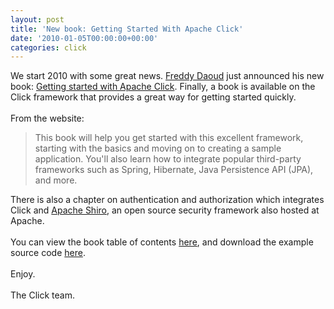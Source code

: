 ```yaml
---
layout: post
title: 'New book: Getting Started With Apache Click'
date: '2010-01-05T00:00:00+00:00'
categories: click
---
```

<p>We start 2010 with some great news. <a href="http://www.stripesbook.com/blog/">Freddy Daoud</a> just announced his new book: <a href="http://www.fdaoud.com/clickbook/">Getting started with Apache Click</a>. Finally, a book is available on the Click framework that provides a great way for getting started quickly.<br /><br />From the website: </p>
  <blockquote>This
book will help you get started with this excellent framework, starting
with the basics and moving on to creating a sample application. You'll
also learn how to integrate popular third-party frameworks such as
Spring, Hibernate, Java Persistence API (JPA), and more. </blockquote>There is also a chapter on authentication and authorization which integrates Click and <a href="http://shiro.apache.org/">Apache Shiro</a>, an open source security framework also hosted at Apache.<br /><br />You can view the book table of contents <a href="http://www.fdaoud.com/clickbook/toc.html">here</a>, and download the example source code <a href="http://www.fdaoud.com/clickbook/examples.zip">here</a>.<br /><br />Enjoy.<br /><br />The Click team.
